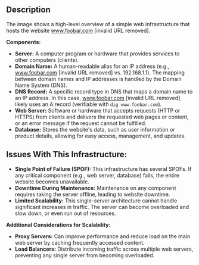 
## Description

The image shows a high-level overview of a simple web infrastructure that hosts the website www.foobar.com [invalid URL removed].

**Components:**

* **Server:** A computer program or hardware that provides services to other computers (clients).
* **Domain Name:** A human-readable alias for an IP address (e.g., www.foobar.com [invalid URL removed] vs. 192.168.1.1). The mapping between domain names and IP addresses is handled by the Domain Name System (DNS).
* **DNS Record:** A specific record type in DNS that maps a domain name to an IP address. In this case, www.foobar.com [invalid URL removed] likely uses an A record (verifiable with `dig www.foobar.com`).
* **Web Server:** Software or hardware that accepts requests (HTTP or HTTPS) from clients and delivers the requested web pages or content, or an error message if the request cannot be fulfilled.
* **Database:** Stores the website's data, such as user information or product details, allowing for easy access, management, and updates.

## Issues With This Infrastructure:

* **Single Point of Failure (SPOF):** This infrastructure has several SPOFs. If any critical component (e.g., web server, database) fails, the entire website becomes unavailable.
* **Downtime During Maintenance:** Maintenance on any component requires taking the server offline, leading to website downtime.
* **Limited Scalability:**  This single-server architecture cannot handle significant increases in traffic. The server can become overloaded and slow down, or even run out of resources.

**Additional Considerations for Scalability:**

* **Proxy Servers:** Can improve performance and reduce load on the main web server by caching frequently accessed content.
* **Load Balancers:** Distribute incoming traffic across multiple web servers, preventing any single server from becoming overloaded.

